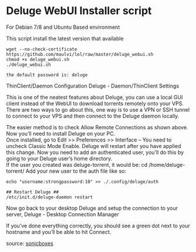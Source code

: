 # Deluge WebUI Installer script

For Debian 7/8 and Ubuntu Based environment

This script install the latest version that available
```
wget --no-check-certificate https://github.com/maulvi/lol/raw/master/deluge_webui.sh
chmod +x deluge_webui.sh
./deluge_webui.sh
```
```
the default password is: deluge
```
ThinClient/Daemon Configuration Deluge - Daemon/ThinClient Settings

This is one of the neatest features about Deluge, you can use a local GUI client instead of the WebUI to  download torrents remotely onto your VPS.  There are two ways to go about this, one way is to use a VPN or SSH tunnel to connect to your VPS and then connect to the Deluge daemon locally.  

The easier method is to check Allow Remote Connections as shown above. Now you’ll need to install Deluge on your PC.  
Once installed, go to Edit >>  Preferences >> Interface  –  You need to uncheck Classic Mode Enable.
Deluge will restart after you have applied this change. Now you need to add an authenticated user, you’ll do this by going to your Deluge user’s home directory.  
If the user you created was deluge-torrent, it would be: cd /home/deluge-torrent/ Add your new user to the auth file like so:

```
echo "username:strongpassword:10" >> ./.config/deluge/auth

## Restart Deluge ##
/etc/init.d/deluge-daemon restart
```
Now go back to your desktop Deluge and setup the connection to your server, Deluge - Desktop Connection Manager

If you’ve done everything correctly, you should see a green dot next to your hostname and you’ll be able to hit Connect.




source: [sonicboxes](https://sonicboxes.com)
